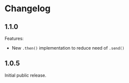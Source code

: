 # Changelog

## 1.1.0

Features:
- New `.then()` implementation to reduce need of `.send()`

## 1.0.5

Initial public release.
